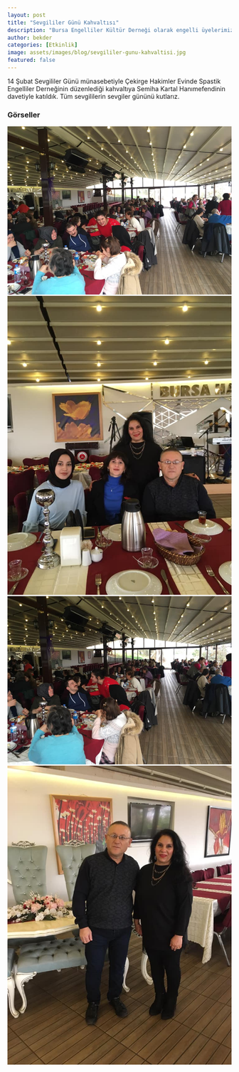 ```yaml
---
layout: post
title: "Sevgililer Günü Kahvaltısı"
description: "Bursa Engelliler Kültür Derneği olarak engelli üyelerimize motivasyon olması amacıyla sevgililer gününde kahvaltı etkinliği gerçekleştirdik."
author: bekder
categories: [Etkinlik]
image: assets/images/blog/sevgililer-gunu-kahvaltisi.jpg
featured: false
---
```


14 Şubat Sevgililer Günü münasebetiyle Çekirge Hakimler Evinde Spastik Engelliler Derneğinin düzenlediği kahvaltıya Semiha Kartal Hanımefendinin davetiyle katıldık. Tüm sevgililerin sevgiler gününü kutlarız.

### Görseller

<a href="/assets/images/blog/sevgililer-gunu-kahvaltisi-1.jpg" data-lightbox="sevgililer-gunu-kahvaltisi" data-title="Sevgililer Günü Kahvaltısı">
    <img src="/assets/images/blog/sevgililer-gunu-kahvaltisi-1.jpg" alt="Sevgililer Günü Kahvaltısı" />
</a>

<a href="/assets/images/blog/sevgililer-gunu-kahvaltisi-2.jpg" data-lightbox="sevgililer-gunu-kahvaltisi" data-title="Sevgililer Günü Kahvaltısı">
    <img src="/assets/images/blog/sevgililer-gunu-kahvaltisi-2.jpg" alt="Sevgililer Günü Kahvaltısı" />
</a>

<a href="/assets/images/blog/sevgililer-gunu-kahvaltisi-3.jpg" data-lightbox="sevgililer-gunu-kahvaltisi" data-title="Sevgililer Günü Kahvaltısı">
    <img src="/assets/images/blog/sevgililer-gunu-kahvaltisi-3.jpg" alt="Sevgililer Günü Kahvaltısı" />
</a>

<a href="/assets/images/blog/sevgililer-gunu-kahvaltisi-4.jpg" data-lightbox="sevgililer-gunu-kahvaltisi" data-title="Sevgililer Günü Kahvaltısı">
    <img src="/assets/images/blog/sevgililer-gunu-kahvaltisi-4.jpg" alt="Sevgililer Günü Kahvaltısı" />
</a>
